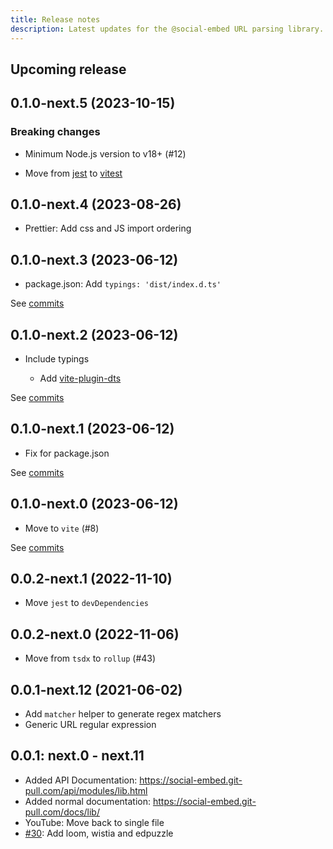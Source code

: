 ```yaml
---
title: Release notes
description: Latest updates for the @social-embed URL parsing library.
---
```


## Upcoming release

<!-- _Enter the most recent changes here_ -->

## 0.1.0-next.5 (2023-10-15)

### Breaking changes

- Minimum Node.js version to v18+ (#12)
- Move from [jest] to [vitest]

  [vitest]: https://vitest.dev/guide/
  [jest]: https://jestjs.io/docs/cli

## 0.1.0-next.4 (2023-08-26)

- Prettier: Add css and JS import ordering

## 0.1.0-next.3 (2023-06-12)

- package.json: Add `typings: 'dist/index.d.ts'`

See [commits](https://github.com/social-embed/social-embed/compare/@social-embed/lib@0.1.0-next.2...@social-embed/lib@0.1.0-next.3)

## 0.1.0-next.2 (2023-06-12)

- Include typings

  - Add [vite-plugin-dts](https://github.com/qmhc/vite-plugin-dts)

See [commits](https://github.com/social-embed/social-embed/compare/@social-embed/lib@0.1.0-next.1...@social-embed/lib@0.1.0-next.2)

## 0.1.0-next.1 (2023-06-12)

- Fix for package.json

See [commits](https://github.com/social-embed/social-embed/compare/@social-embed/lib@0.1.0-next.0...@social-embed/lib@0.1.0-next.1)

## 0.1.0-next.0 (2023-06-12)

- Move to `vite` (#8)

See [commits](https://github.com/social-embed/social-embed/compare/@social-embed/lib@0.0.2-next.1...@social-embed/lib@0.1.0-next.0)

## 0.0.2-next.1 (2022-11-10)

- Move `jest` to `devDependencies`

## 0.0.2-next.0 (2022-11-06)

- Move from `tsdx` to `rollup` (#43)

## 0.0.1-next.12 (2021-06-02)

- Add `matcher` helper to generate regex matchers
- Generic URL regular expression

## 0.0.1: next.0 - next.11

- Added API Documentation:
  https://social-embed.git-pull.com/api/modules/lib.html
- Added normal documentation:
  https://social-embed.git-pull.com/docs/lib/
- YouTube: Move back to single file
- [#30](https://github.com/social-embed/social-embed/pull/30): Add loom, wistia
  and edpuzzle
